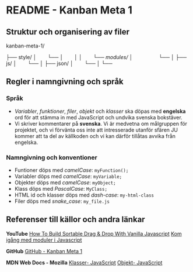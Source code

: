 #  README - Kanban Meta 1

## Struktur och organisering av filer
kanban-meta-1/

├── style/
│⠀⠀⠀└── _<Alla CSS-filer>_
│⠀⠀⠀│
│⠀⠀⠀└── _modules/_
│⠀⠀⠀⠀⠀⠀⠀└── _<Alla module-filer>_
│
├── js/
│⠀⠀⠀└── _<Alla JavaScript-filer>_
│
├── json/
│⠀⠀⠀└── _<Alla JSON-filer>_
│ 
└──  _<Alla HTML-filer>_

## Regler i namngivning och språk

### Språk
* _Variabler_, _funktioner_, _filer_, _objekt_ och _klasser_ ska döpas med __engelska__ ord för att stämma in med JavaScript och undvika svenska bokstäver.
* Vi skriver kommentarer på __svenska__. Vi är medvetna om målgruppen för projektet, och vi förvänta oss inte att intresserade utanför sfären JU kommer att ta del av källkoden och vi kan därför tillåtas avvika från engelska.

### Namngivning och konventioner
* Funtioner döps med _camelCase_: `myFunction();`
* Variabler döps med _camelCase_: `myVariable;`
* Objekter döps med _camelCase_: `myObject;`
* Klass döps med _PascalCase_: `MyClass;`
* HTML id och klasser döps med _dash-case_: `my-html-class`
* Filer döps med _snake_case_: `my_file.js`

## Referenser till källor och andra länkar
**YouTube**
[How To Build Sortable Drag & Drop With Vanilla Javascript](https://www.youtube.com/watch?v=jfYWwQrtzzY&t=9s)
[Kom igång med moduler i Javascript](https://www.youtube.com/watch?v=tzl00lcD1Os&t=450s)

**GitHub**
[GitHub - Kanban Meta 1](https://github.com/kimkristianssonJU/kanban-meta-1)

**MDN Web Docs - Mozilla**
[Klasser- JavaScript](https://developer.mozilla.org/en-US/docs/Web/JavaScript/Reference/Classes?retiredLocale=sv-SE)
[Objekt- JavaScript](https://developer.mozilla.org/en-US/docs/Web/JavaScript/Reference/Global_Objects/Object)